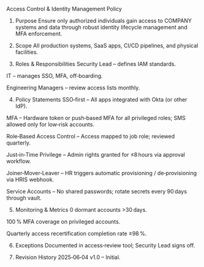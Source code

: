 Access Control & Identity Management Policy
1. Purpose
Ensure only authorized individuals gain access to COMPANY systems and data through robust identity lifecycle management and MFA enforcement.

2. Scope
All production systems, SaaS apps, CI/CD pipelines, and physical facilities.

3. Roles & Responsibilities
Security Lead – defines IAM standards.

IT – manages SSO, MFA, off‑boarding.

Engineering Managers – review access lists monthly.

4. Policy Statements
SSO‑first – All apps integrated with Okta (or other IdP).

MFA – Hardware token or push‑based MFA for all privileged roles; SMS allowed only for low‑risk accounts.

Role‑Based Access Control – Access mapped to job role; reviewed quarterly.

Just‑in‑Time Privilege – Admin rights granted for ≤8 hours via approval workflow.

Joiner‑Mover‑Leaver – HR triggers automatic provisioning / de‑provisioning via HRIS webhook.

Service Accounts – No shared passwords; rotate secrets every 90 days through vault.

5. Monitoring & Metrics
0 dormant accounts >30 days.

100 % MFA coverage on privileged accounts.

Quarterly access recertification completion rate ≥98 %.

6. Exceptions
Documented in access‑review tool; Security Lead signs off.

7. Revision History
2025‑06‑04 v1.0 – Initial.

